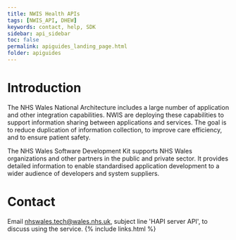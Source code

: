 ```yaml
---
title: NWIS Health APIs
tags: [NWIS_API, DHEW]
keywords: contact, help, SDK
sidebar: api_sidebar
toc: false
permalink: apiguides_landing_page.html
folder: apiguides
---
```


# Introduction 
The NHS Wales National Architecture includes a large number of application and other integration capabilities. NWIS are deploying these capabilities to support information sharing between applications and services. The goal is to reduce duplication of information collection, to improve care efficiency, and to ensure patient safety.  


The NHS Wales Software Development Kit supports NHS Wales organizations and other partners in the public and private sector. It provides detailed information to enable standardised application development to a wider audience of developers and system suppliers. 

# Contact

Email nhswales.tech@wales.nhs.uk, subject line 'HAPI server API', to discuss using the service.
{% include links.html %}